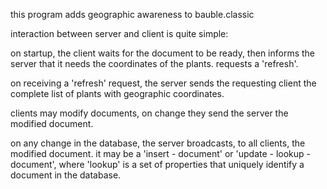 this program adds geographic awareness to bauble.classic

interaction between server and client is quite simple:

on startup, the client waits for the document to be ready, then informs the
server that it needs the coordinates of the plants. requests a 'refresh'.

on receiving a 'refresh' request, the server sends the requesting client the
complete list of plants with geographic coordinates.

clients may modify documents, on change they send the server the modified
document.

on any change in the database, the server broadcasts, to all clients, the
modified document. it may be a 'insert - document' or 'update - lookup -
document', where 'lookup' is a set of properties that uniquely identify a
document in the database.
